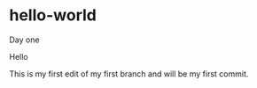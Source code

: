 # hello-world
Day one

Hello

This is my first edit of my first branch and will be my first commit.  
